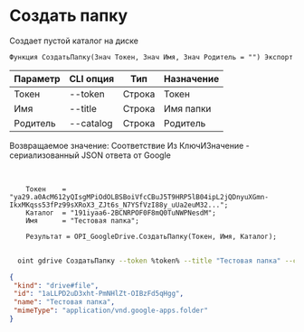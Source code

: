 ﻿---
sidebar_position: 5
---

# Создать папку
 Создает пустой каталог на диске



`Функция СоздатьПапку(Знач Токен, Знач Имя, Знач Родитель = "") Экспорт`

  | Параметр | CLI опция | Тип | Назначение |
  |-|-|-|-|
  | Токен | --token | Строка | Токен |
  | Имя | --title | Строка | Имя папки |
  | Родитель | --catalog | Строка | Родитель |

  
  Возвращаемое значение:   Соответствие Из КлючИЗначение - сериализованный JSON ответа от Google

<br/>




```bsl title="Пример кода"
    Токен    = "ya29.a0AcM612yQIsgMPiOdOLBSBoiVfcCBuJ5T9HRP5lB04ipL2jQDnyuXGmn-IkxMKqss53fPz99sXRoX3_ZJt6s_N7YSfVzI88y_uUa2euM32...";
    Каталог  = "191iyaa6-2BCNRPOF0F8mQ0TuNWPNesdM";
    Имя      = "Тестовая папка";

    Результат = OPI_GoogleDrive.СоздатьПапку(Токен, Имя, Каталог);
```



```sh title="Пример команды CLI"
    
  oint gdrive СоздатьПапку --token %token% --title "Тестовая папка" --catalog %catalog%

```

```json title="Результат"
{
 "kind": "drive#file",
 "id": "1aLLPD2uD3xht-PmNHlZt-OIBzFd5qHgg",
 "name": "Тестовая папка",
 "mimeType": "application/vnd.google-apps.folder"
}
```
